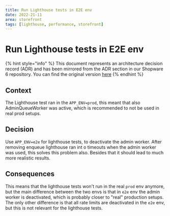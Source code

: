 ```yaml
---
title: Run Lighthouse tests in E2E env
date: 2022-21-11
area: storefront
tags: [lighthouse, performance, storefront]
--- 
```


# Run Lighthouse tests in E2E env

{% hint style="info" %}
This document represents an architecture decision record (ADR) and has been mirrored from the ADR section in our Shopware 6 repository.
You can find the original version [here](https://github.com/shopware/platform/blob/trunk/adr/2022-25-11-run-lighthouse-test-ine2e-env.md)
{% endhint %}

## Context
The Lighthouse test ran in the `APP_ENV=prod`, this meant that also AdminQueueWorker was active, which is recommended to not be used in real prod setups.

## Decision
Use `APP_ENV=e2e` for lighthouse tests, to deactivate the admin worker. After removing enqueue lighthouse ran int o timeouts when the admin worker was used, this solves this problem also. 
Besides that it should lead to much more realistic results.

## Consequences
This means that the lighthouse tests won't run in the real `prod` env anymore, but the main difference between the two envs is that in `e2e` env the admin worker is deactivated, which is probably closer to "real" production setups.
The only other difference is that all rate limits are deactivated in the `e2e` env, but this is not relevant for the lighthouse tests.
